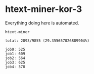 # htext-miner-kor-3

Everything doing here is automated.

```
htext-miner

total: 2893/9855 (29.355657026889904%)

job0: 525
job1: 609
job2: 564
job3: 625
job4: 570
```